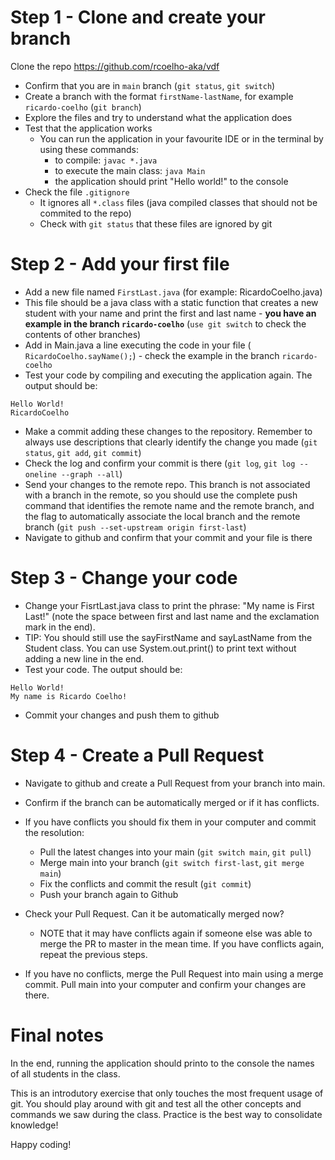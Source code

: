 
# Step 1 - Clone and create your branch

Clone the repo https://github.com/rcoelho-aka/vdf 



- Confirm that you are in `main` branch (`git status`, `git switch`)
- Create a branch with the format `firstName-lastName`, for example `ricardo-coelho` (`git branch`)
- Explore the files and try to understand what the application does
- Test that the application works
    - You can run the application in your favourite IDE or in the terminal by using these commands:
      - to compile: `javac *.java`
      - to execute the main class: `java Main`
      - the application should print "Hello world!" to the console
- Check the file `.gitignore`
    - It ignores all `*.class` files (java compiled classes that should not be commited to the repo)
    - Check with `git status` that these files are ignored by git


# Step 2 - Add your first file
- Add a new file named `FirstLast.java` (for example: RicardoCoelho.java)
- This file should be a java class with a static function that creates a new student with your name and print the first and last name - **you have an example in the branch `ricardo-coelho`** (`use git switch` to check the contents of other branches)
- Add in Main.java a line executing the code in your file (` RicardoCoelho.sayName();`) - check the example in the branch `ricardo-coelho`
- Test your code by compiling and executing the application again. The output should be:

```
Hello World!
RicardoCoelho
```

- Make a commit adding these changes to the repository. Remember to always use descriptions that clearly identify the change you made (`git status`, `git add`, `git commit`)
- Check the log and confirm your commit is there (`git log`, `git log --oneline --graph --all`)
- Send your changes to the remote repo. This branch is not associated with a branch in the remote, so you should use the complete push command that identifies the remote name and the remote branch, and the flag to automatically associate the local branch and the remote branch (`git push --set-upstream origin first-last`)
- Navigate to github and confirm that your commit and your file is there


# Step 3 - Change your code

- Change your FisrtLast.java class to print the phrase: "My name is First Last!" (note the space between first and last name and the exclamation mark in the end).
- TIP: You should still use the sayFirstName and sayLastName from the Student class. You can use System.out.print() to print text without adding a new line in the end.
- Test your code. The output should be:

```
Hello World!
My name is Ricardo Coelho!
```

- Commit your changes and push them to github

# Step 4 - Create a Pull Request
- Navigate to github and create a Pull Request from your branch into main.
- Confirm if the branch can be automatically merged or if it has conflicts.
- If you have conflicts you should fix them in your computer and commit the resolution:
  - Pull the latest changes into your main (`git switch main`, `git pull`)
  - Merge main into your branch (`git switch first-last`, `git merge main`)
  - Fix the conflicts and commit the result (`git commit`)
  - Push your branch again to Github

- Check your Pull Request. Can it be automatically merged now?
  - NOTE that it may have conflicts again if someone else was able to merge the PR to master in the mean time. If you have conflicts again, repeat the previous steps.
- If you have no conflicts, merge the Pull Request into main using a merge commit. Pull main into your computer and confirm your changes are there.

# Final notes
In the end, running the application should printo to the console the names of all students in the class.

This is an introdutory exercise that only touches the most frequent usage of git. You should play around with git and test all the other concepts and commands we saw during the class. Practice is the best way to consolidate knowledge!

Happy coding!